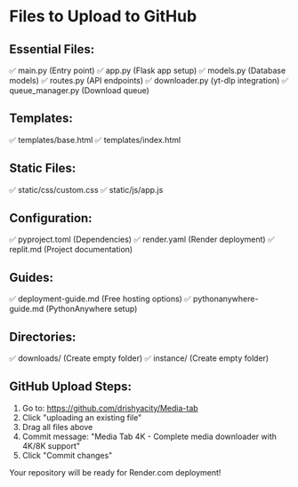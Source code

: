 # Files to Upload to GitHub

## Essential Files:
✅ main.py (Entry point)
✅ app.py (Flask app setup)
✅ models.py (Database models)
✅ routes.py (API endpoints)
✅ downloader.py (yt-dlp integration)
✅ queue_manager.py (Download queue)

## Templates:
✅ templates/base.html
✅ templates/index.html

## Static Files:
✅ static/css/custom.css
✅ static/js/app.js

## Configuration:
✅ pyproject.toml (Dependencies)
✅ render.yaml (Render deployment)
✅ replit.md (Project documentation)

## Guides:
✅ deployment-guide.md (Free hosting options)
✅ pythonanywhere-guide.md (PythonAnywhere setup)

## Directories:
✅ downloads/ (Create empty folder)
✅ instance/ (Create empty folder)

## GitHub Upload Steps:
1. Go to: https://github.com/drishyacity/Media-tab
2. Click "uploading an existing file"
3. Drag all files above
4. Commit message: "Media Tab 4K - Complete media downloader with 4K/8K support"
5. Click "Commit changes"

Your repository will be ready for Render.com deployment!